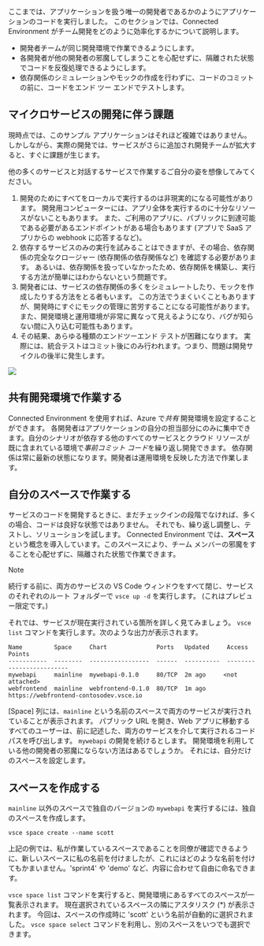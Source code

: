 ここまでは、アプリケーションを扱う唯一の開発者であるかのようにアプリケーションのコードを実行しました。 このセクションでは、Connected Environment がチーム開発をどのように効率化するかについて説明します。
* 開発者チームが同じ開発環境で作業できるようにします。
* 各開発者が他の開発者の邪魔してしまうことを心配せずに、隔離された状態でコードを反復処理できるようにします。
* 依存関係のシミュレーションやモックの作成を行わずに、コードのコミットの前に、コードをエンド ツー エンドでテストします。

## <a name="challenges-with-developing-microservices"></a>マイクロサービスの開発に伴う課題
現時点では、このサンプル アプリケーションはそれほど複雑ではありません。 しかしながら、実際の開発では、サービスがさらに追加され開発チームが拡大すると、すぐに課題が生じます。

他の多くのサービスと対話するサービスで作業するご自分の姿を想像してみてください。

1. 開発のためにすべてをローカルで実行するのは非現実的になる可能性があります。 開発用コンピューターには、アプリ全体を実行するのに十分なリソースがないこともあります。 また、ご利用のアプリに、パブリックに到達可能である必要があるエンドポイントがある場合もあります (アプリで SaaS アプリからの webhook に応答するなど)。
1. 依存するサービスのみの実行を試みることはできますが、その場合、依存関係の完全なクロージャー (依存関係の依存関係など) を確認する必要があります。 あるいは、依存関係を扱っていなかったため、依存関係を構築し、実行する方法が簡単にはわからないという問題です。
1. 開発者には、サービスの依存関係の多くをシミュレートしたり、モックを作成したりする方法をとる者もいます。 この方法でうまくいくこともありますが、開発時にすぐにモックの管理に苦労することになる可能性があります。 また、開発環境と運用環境が非常に異なって見えるようになり、バグが知らない間に入り込む可能性もあります。
1. その結果、あらゆる種類のエンドツーエンド テストが困難になります。 実際には、統合テストはコミット後にのみ行われます。つまり、問題は開発サイクルの後半に発生します。

![](../media/microservices-challenges.png)


## <a name="work-in-a-shared-development-environment"></a>共有開発環境で作業する
Connected Environment を使用すれば、Azure で*共有* 開発環境を設定することができます。 各開発者はアプリケーションの自分の担当部分にのみに集中できます。自分のシナリオが依存する他のすべてのサービスとクラウド リソースが既に含まれている環境で*事前コミット コード*を繰り返し開発できます。 依存関係は常に最新の状態になります。開発者は運用環境を反映した方法で作業します。

## <a name="work-in-your-own-space"></a>自分のスペースで作業する
サービスのコードを開発するときに、まだチェックインの段階でなければ、多くの場合、コードは良好な状態ではありません。 それでも、繰り返し調整し、テストし、ソリューションを試します。 Connected Environment では、**スペース**という概念を導入しています。このスペースにより、チーム メンバーの邪魔をすることを心配せずに、隔離された状態で作業できます。

> [!Note]
> 続行する前に、両方のサービスの VS Code ウィンドウをすべて閉じ、サービスのそれぞれのルート フォルダーで `vsce up -d` を実行します。 (これはプレビュー限定です。)

それでは、サービスが現在実行されている箇所を詳しく見てみましょう。 `vsce list` コマンドを実行します。次のような出力が表示されます。

```
Name         Space     Chart              Ports   Updated     Access Points
-----------  --------  -----------------  ------  ----------  -------------------------
mywebapi     mainline  mywebapi-0.1.0     80/TCP  2m ago     <not attached>
webfrontend  mainline  webfrontend-0.1.0  80/TCP  1m ago     https://webfrontend-contosodev.vsce.io
```

[Space] 列には、`mainline` という名前のスペースで両方のサービスが実行されていることが表示されます。 パブリック URL を開き、Web アプリに移動するすべてのユーザーは、前に記述した、両方のサービスを介して実行されるコード パスを呼び出します。 `mywebapi` の開発を続けるとします。 開発環境を利用している他の開発者の邪魔にならない方法はあるでしょうか。 それには、自分だけのスペースを設定します。

## <a name="create-a-space"></a>スペースを作成する
`mainline` 以外のスペースで独自のバージョンの `mywebapi` を実行するには、独自のスペースを作成します。
``` 
vsce space create --name scott
```

上記の例では、私が作業しているスペースであることを同僚が確認できるように、新しいスペースに私の名前を付けましたが、これにはどのような名前を付けてもかまいません。'sprint4' や 'demo' など、内容に合わせて自由に命名できます。 

`vsce space list` コマンドを実行すると、開発環境にあるすべてのスペースが一覧表示されます。 現在選択されているスペースの隣にアスタリスク (*) が表示されます。 今回は、スペースの作成時に 'scott' という名前が自動的に選択されました。 `vsce space select` コマンドを利用し、別のスペースをいつでも選択できます。
